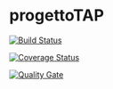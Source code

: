 # progettoTAP

[![Build Status](https://travis-ci.org/Danny182/progettoTAP.svg?branch=master)](https://travis-ci.org/Danny182/progettoTAP)

[![Coverage Status](https://coveralls.io/repos/github/Danny182/progettoTAP/badge.svg?branch=master)](https://coveralls.io/github/Danny182/progettoTAP?branch=master)

[![Quality Gate](https://sonarcloud.io/api/badges/gate?key=com.unifi:fatture)](https:sonarcloud.io/dashboard?id=com.unifi:fatture)

